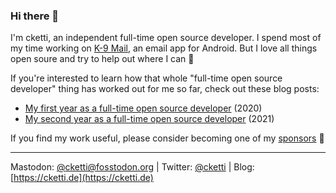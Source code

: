 ### Hi there 👋

I'm cketti, an independent full-time open source developer. I spend most of my time working on [K-9 Mail](https://github.com/k9mail/k-9), an email app for Android. But I love all things open soure and try to help out where I can 🔧

If you're interested to learn how that whole "full-time open source developer" thing has worked out for me so far, check out these blog posts:
* [My first year as a full-time open source developer](https://cketti.de/2021/01/14/my-first-year-as-a-full-time-open-source-developer/) (2020)
* [My second year as a full-time open source developer](https://cketti.de/2022/01/22/my-second-year-as-a-full-time-open-source-developer/) (2021)

If you find my work useful, please consider becoming one of my [sponsors](https://github.com/sponsors/cketti) 💖

---

Mastodon: [@cketti@fosstodon.org](https://fosstodon.org/@cketti) | Twitter: [@cketti](https://twitter.com/cketti) | Blog: [https://cketti.de](https://cketti.de)
